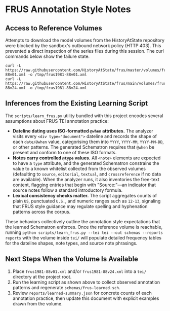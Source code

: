 # FRUS Annotation Style Notes

## Access to Reference Volumes

Attempts to download the model volumes from the HistoryAtState repository were blocked by the sandbox's outbound network policy (HTTP 403). This prevented a direct inspection of the series files during this session. The curl commands below show the failure state.

```
curl -L https://raw.githubusercontent.com/HistoryAtState/frus/master/volumes/frus1981-88v01.xml -o /tmp/frus1981-88v01.xml
curl -L https://raw.githubusercontent.com/HistoryAtState/frus/main/volumes/frus1981-88v24.xml -o /tmp/frus1981-88v24.xml
```

## Inferences from the Existing Learning Script

The `scripts/learn_frus.py` utility bundled with this project encodes several assumptions about FRUS TEI annotation practice:

- **Dateline dating uses ISO-formatted `@when` attributes.** The analyzer visits every `<div type="document">` dateline and records the shape of each `date/@when` value, categorising them into `YYYY`, `YYYY-MM`, `YYYY-MM-DD`, or other patterns. The generated Schematron requires that `@when` be present and conform to one of these ISO formats.
- **Notes carry controlled `@type` values.** All `<note>` elements are expected to have a `type` attribute, and the generated Schematron constrains the value to a known whitelist collected from the observed volumes (defaulting to `source`, `editorial`, `textual`, and `crossreference` if no data are available). When the analyzer runs, it also inventories the free-text content, flagging entries that begin with "Source:"—an indicator that source notes follow a standard introductory formula.
- **Lexical consistency checks matter.** The script aggregates counts of plain `US`, punctuated `U.S.`, and numeric ranges such as `12-13`, signaling that FRUS style guidance may regulate spelling and hyphenation patterns across the corpus.

These behaviors collectively outline the annotation style expectations that the learned Schematron enforces. Once the reference volume is reachable, running `python scripts/learn_frus.py --tei tei --out schemas --reports reports` with the volume inside `tei/` will populate detailed frequency tables for the dateline shapes, note types, and source note phrasings.

## Next Steps When the Volume Is Available

1. Place `frus1981-88v01.xml` and/or `frus1981-88v24.xml` into a `tei/` directory at the project root.
2. Run the learning script as shown above to collect observed annotation patterns and regenerate `schemas/frus-learned.sch`.
3. Review `reports/learned-summary.json` for concrete counts of each annotation practice, then update this document with explicit examples drawn from the volume.
